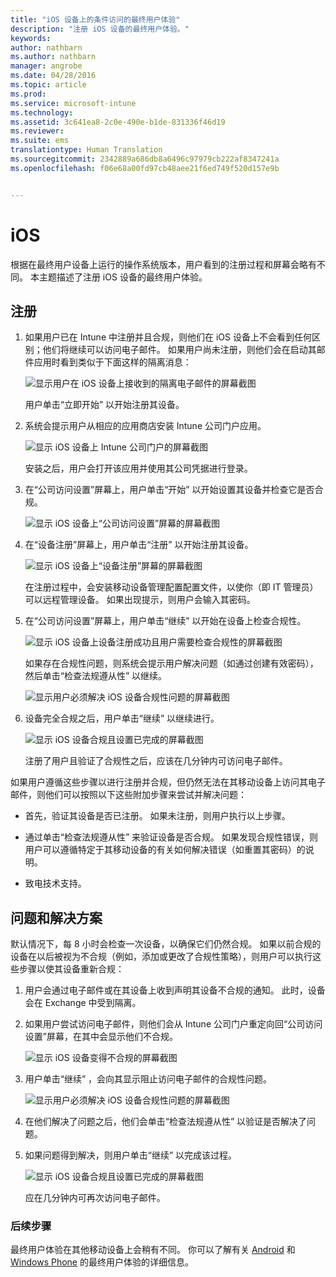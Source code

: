 ```yaml
---
title: "iOS 设备上的条件访问的最终用户体验"
description: "注册 iOS 设备的最终用户体验。"
keywords: 
author: nathbarn
ms.author: nathbarn
manager: angrobe
ms.date: 04/28/2016
ms.topic: article
ms.prod: 
ms.service: microsoft-intune
ms.technology: 
ms.assetid: 3c641ea8-2c0e-490e-b1de-831336f46d19
ms.reviewer: 
ms.suite: ems
translationtype: Human Translation
ms.sourcegitcommit: 2342889a686db8a6496c97979cb222af8347241a
ms.openlocfilehash: f06e68a00fd97cb48aee21f6ed749f520d157e9b


---
```


# <a name="ios"></a>iOS

根据在最终用户设备上运行的操作系统版本，用户看到的注册过程和屏幕会略有不同。 本主题描述了注册 iOS 设备的最终用户体验。

## <a name="enrolling"></a>注册

1.  如果用户已在 Intune 中注册并且合规，则他们在 iOS 设备上不会看到任何区别；他们将继续可以访问电子邮件。 如果用户尚未注册，则他们会在启动其邮件应用时看到类似于下面这样的隔离消息：

    ![显示用户在 iOS 设备上接收到的隔离电子邮件的屏幕截图](./media/ProtectEmail/EUX-iOS-Get-Started.PNG)

    用户单击“立即开始”  以开始注册其设备。

2.  系统会提示用户从相应的应用商店安装 Intune 公司门户应用。

    ![显示 iOS 设备上 Intune 公司门户的屏幕截图](./media/ProtectEmail/EUX-iOS-intune-Company-Portal.png)

    安装之后，用户会打开该应用并使用其公司凭据进行登录。

3.  在“公司访问设置”屏幕上，用户单击“开始”  以开始设置其设备并检查它是否合规。

    ![显示 iOS 设备上“公司访问设置”屏幕的屏幕截图](./media/ProtectEmail/EUX-iOS-company-AccessSetup.png)

4.  在“设备注册”屏幕上，用户单击“注册”  以开始注册其设备。

    ![显示 iOS 设备上“设备注册”屏幕的屏幕截图](./media/ProtectEmail/EUX-iOS-device-Enrollment.png)

    在注册过程中，会安装移动设备管理配置配置文件，以使你（即 IT 管理员）可以远程管理设备。 如果出现提示，则用户会输入其密码。

5.  在“公司访问设置”屏幕上，用户单击“继续”  以开始在设备上检查合规性。

    ![显示 iOS 设备上设备注册成功且用户需要检查合规性的屏幕截图](./media/ProtectEmail/EUX-iOS-device-Compliance-Check.png)

    如果存在合规性问题，则系统会提示用户解决问题（如通过创建有效密码），然后单击“检查法规遵从性”  以继续。

    ![显示用户必须解决 iOS 设备合规性问题的屏幕截图](./media/ProtectEmail/EUX-iOS-check-Compliance.png)

6.  设备完全合规之后，用户单击“继续”  以继续进行。

    ![显示 iOS 设备合规且设置已完成的屏幕截图](./media/ProtectEmail/EUX-iOS-compliance-Check-Completed.png)

    注册了用户且验证了合规性之后，应该在几分钟内可访问电子邮件。

如果用户遵循这些步骤以进行注册并合规，但仍然无法在其移动设备上访问其电子邮件，则他们可以按照以下这些附加步骤来尝试并解决问题：

-   首先，验证其设备是否已注册。 如果未注册，则用户执行以上步骤。

-   通过单击“检查法规遵从性” 来验证设备是否合规。 如果发现合规性错误，则用户可以遵循特定于其移动设备的有关如何解决错误（如重置其密码）的说明。

-   致电技术支持。

## <a name="issues-and-solutions"></a>问题和解决方案
默认情况下，每 8 小时会检查一次设备，以确保它们仍然合规。 如果以前合规的设备在以后被视为不合规（例如，添加或更改了合规性策略），则用户可以执行这些步骤以使其设备重新合规：

1.  用户会通过电子邮件或在其设备上收到声明其设备不合规的通知。 此时，设备会在 Exchange 中受到隔离。

2.  如果用户尝试访问电子邮件，则他们会从 Intune 公司门户重定向回“公司访问设置”屏幕，在其中会显示他们不合规。

    ![显示 iOS 设备变得不合规的屏幕截图](./media/ProtectEmail/EUX-iOS-fallOut-Compliance.png)

3.  用户单击“继续”  ，会向其显示阻止访问电子邮件的合规性问题。

    ![显示用户必须解决 iOS 设备合规性问题的屏幕截图](./media/ProtectEmail/EUX-iOS-check-Compliance.png)

4.  在他们解决了问题之后，他们会单击“检查法规遵从性”  以验证是否解决了问题。

5.  如果问题得到解决，则用户单击“继续”  以完成该过程。

    ![显示 iOS 设备合规且设置已完成的屏幕截图](./media/ProtectEmail/EUX-iOS-compliance-Check-Completed.png)

    应在几分钟内可再次访问电子邮件。

### <a name="where-to-go-from-here"></a>后续步骤
最终用户体验在其他移动设备上会稍有不同。 你可以了解有关 [Android](end-user-experience-conditional-access-android.md) 和 [Windows Phone](end-user-experience-conditional-access-winphone.md) 的最终用户体验的详细信息。



<!--HONumber=Jan17_HO1-->



